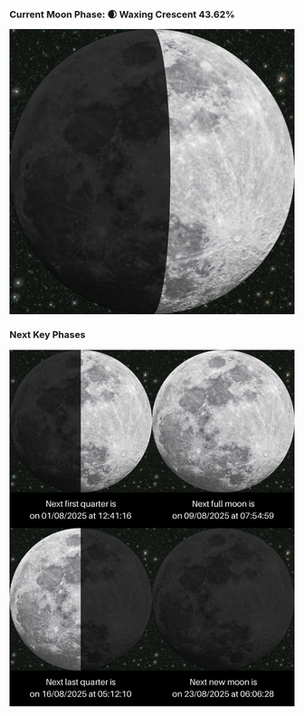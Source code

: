 ### Current Moon Phase: 🌒 Waxing Crescent 43.62%
![Moon Phase](moonphase.png)
### Next Key Phases
![Gallery](gallery.png)